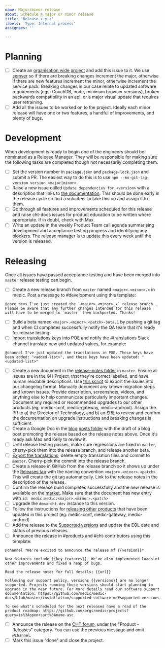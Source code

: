 ```yaml
---
name: Major/minor release
about: Schedule a major or minor release
title: 'Release x.y.z'
labels: 'Type: Internal process'
assignees: ''

---
```


# Planning

- [ ] Create an [organisation wide project](https://github.com/orgs/medic/projects?query=is%3Aopen+sort%3Aname-asc) and add this issue to it. We use [semver](http://semver.org) so if there are breaking changes increment the major, otherwise if there are new features increment the minor, otherwise increment the service pack. Breaking changes in our case relate to updated software requirements (egs: CouchDB, node, minimum browser versions), broken backwards compatibility in an api, or a major visual update that requires user retraining.
- [ ] Add all the issues to be worked on to the project. Ideally each minor release will have one or two features, a handful of improvements, and plenty of bugs.

# Development

When development is ready to begin one of the engineers should be nominated as a Release Manager. They will be responsible for making sure the following tasks are completed though not necessarily completing them.

- [ ] Set the version number in `package.json` and `package-lock.json` and submit a PR. The easiest way to do this is to use `npm --no-git-tag-version version <major|minor>`.
- [ ] Raise a new issue called `Update dependencies for <version>` with a description that links to [the documentation](https://github.com/medic/medic-docs/blob/master/development/update-dependencies.md). This should be done early in the release cycle so find a volunteer to take this on and assign it to them.
- [ ] Go through all features and improvements scheduled for this release and raise cht-docs issues for product education to be written where appropriate. If in doubt, check with Max.
- [ ] Write an update in the weekly Product Team call agenda summarising development and acceptance testing progress and identifying any blockers. The release manager is to update this every week until the version is released.

# Releasing

Once all issues have passed acceptance testing and have been merged into `master` release testing can begin.

- [ ] Create a new release branch from `master` named `<major>.<minor>.x` in medic. Post a message to #development using this template:
```
@core_devs I've just created the `<major>.<minor>.x` release branch. Please be aware that any further changes intended for this release will have to be merged to `master` then backported. Thanks!
```
- [ ] Build a beta named `<major>.<minor>.<patch>-beta.1` by pushing a git tag and when CI completes successfully notify the QA team that it's ready for release testing.
- [ ] [Import translations keys](https://github.com/medic/medic-docs/blob/master/development/translations.md#adding-new-keys) into POE and notify the #translations Slack channel translate new and updated values, for example:
```
@channel I've just updated the translations in POE. These keys have been added: "<added-list>", and these keys have been updated: "<updated-list>"
```
- [ ] Create a new document in the [release-notes folder](https://github.com/medic/medic/tree/master/release-notes) in `master`. Ensure all issues are in the GH Project, that they're correct labelled, and have human readable descriptions. Use [this script](https://github.com/medic/medic/blob/master/scripts/changelog-generator) to export the issues into our changelog format. Manually document any known migration steps and known issues. Provide description, screenshots, videos, and anything else to help communicate particularly important changes. Document any required or recommended upgrades to our other products (eg: medic-conf,  medic-gateway, medic-android). Assign the PR to a) the Director of Technology, and b) an SRE to review and confirm the documentation on upgrade instructions and breaking changes is sufficient.
- [ ] Create a Google Doc in the [blog posts folder](https://drive.google.com/drive/u/0/folders/0B2PTUNZFwxEvMHRWNTBjY2ZHNHc) with the draft of a blog post promoting the release based on the release notes above. Once it's ready ask Max and Kelly to review it.
- [ ] Until release testing passes, make sure regressions are fixed in `master`, cherry-pick them into the release branch, and release another beta.
- [ ] [Export the translations](https://github.com/medic/medic-docs/blob/master/development/translations.md#exporting-changes-from-poeditor-to-github), delete empty translation files and commit to `master`. Cherry-pick the commit into the release branch. 
- [ ] Create a release in GitHub from the release branch so it shows up under the [Releases tab](https://github.com/medic/medic/releases) with the naming convention `<major>.<minor>.<patch>`. This will create the git tag automatically. Link to the release notes in the description of the release.
- [ ] Confirm the release build completes successfully and the new release is available on the [market](https://staging.dev.medicmobile.org/builds/releases). Make sure that the document has new entry with `id: medic:medic:<major>.<minor>.<patch>`
- [ ] Upgrade the `demo-cht.dev` instance to this version.
- [ ] Follow the instructions for [releasing other products](https://github.com/medic/medic-docs/blob/master/development/releasing.md) that have been updated in this project (eg: medic-conf, medic-gateway, medic-android).
- [ ] Add the release to the [Supported versions](https://github.com/medic/medic-docs/blob/master/installation/supported-software.md#supported-versions) and update the EOL date and status of previous releases.
- [ ] Announce the release in #products and #cht-contributors using this template:
```
@channel *We're excited to announce the release of {{version}}*

New features include {{key_features}}. We've also implemented loads of other improvements and fixed a heap of bugs.

Read the release notes for full details: {{url}}

Following our support policy, versions {{versions}} are no longer supported. Projects running these versions should start planning to upgrade in the near future. For more details read our software support documentation: https://github.com/medic/medic-docs/blob/master/installation/supported-software.md#supported-versions

To see what's scheduled for the next releases have a read of the product roadmap: https://github.com/orgs/medic/projects?query=is%3Aopen+sort%3Aname-asc
```
- [ ] Announce the release on the [CHT forum](https://forum.communityhealthtoolkit.org/), under the "Product - Releases" category. You can use the previous message and omit `@channel`.
- [ ] Mark this issue "done" and close the project.
